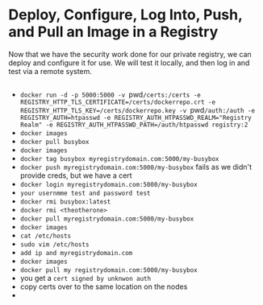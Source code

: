 # Deploy, Configure, Log Into, Push, and Pull an Image in a Registry

Now that we have the security work done for our private registry,
we can deploy and configure it for use. We will test it locally,
and then log in and test via a remote system.

##

+ `docker run -d -p 5000:5000 -v `pwd`/certs:/certs -e REGISTRY_HTTP_TLS_CERTIFICATE=/certs/dockerrepo.crt -e REGISTRY_HTTP_TLS_KEY=/certs/dockerrepo.key -v `pwd`/auth:/auth -e REGISTRY_AUTH=htpasswd -e REGISTRY_AUTH_HTPASSWD_REALM="Registry Realm" -e REGISTRY_AUTH_HTPASSWD_PATH=/auth/htpasswd registry:2`
+ `docker images`
+ `docker pull busybox`
+ `docker images`
+ `docker tag busybox myregistrydomain.com:5000/my-busybox`
+ `docker push myregistrydomain.com:5000/my-busybox` fails as we didn't provide creds, but we have a cert
+ `docker login myregistrydomain.com:5000/my-busybox`
+ `your usernmme test and password test`
+ `docker rmi busybox:latest`
+ `docker rmi <theotherone>`
+ `docker pull myregistrydomain.com:5000/my-busybox`
+ `docker images`
+ `cat /etc/hosts`
+ `sudo vim /etc/hosts`
+ `add ip and myregistrydomain.com`
+ `docker images`
+ `docker pull my registrydomain.com:5000/my-busybox`
+ you get a `cert signed by unknwon auth`
+ copy certs over to the same location on the nodes
+ 